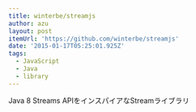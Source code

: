 ```yaml
---
title: winterbe/streamjs
author: azu
layout: post
itemUrl: 'https://github.com/winterbe/streamjs'
date: '2015-01-17T05:25:01.925Z'
tags:
  - JavaScript
  - Java
  - library
---
```

Java 8 Streams APIをインスパイアなStreamライブラリ
